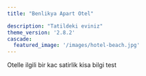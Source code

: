```yaml
---
title: "Benlikya Apart Otel"

description: "Tatildeki eviniz"
theme_version: '2.8.2'
cascade:
  featured_image: '/images/hotel-beach.jpg'
---
```

Otelle ilgili bir kac satirlik kisa bilgi
test
